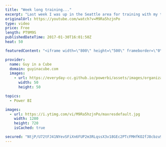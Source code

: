 ```yaml
---
title: "Week long training..."
excerpt: "Last week I was up in the Seattle area for training with my team. It is called the boot camp event. This was the 2nd year we have done it.   This was a week long training encompassing things from SEO to development to Power BI. I focused mostly on Git and GitHub during this time.  The event ended with"
originalUrl: https://youtube.com/watch?v=M9Ra5hzjnPo
type: video
price: Free
length: PT9M9S
publishedDateTime: 2017-01-30T16:01:50Z
heat: 50

featuredContent: "<iframe width=\"800\" height=\"500\" frameborder=\"0\" src=\"https://www.youtube.com/embed/M9Ra5hzjnPo\" allow=\"accelerometer; autoplay; encrypted-media; gyroscope; picture-in-picture\" allowfullscreen></iframe>"

provider:
  name: Guy in a Cube
  domain: guyinacube.com
  images:
    - url: https://everyday-cc.github.io/powerbi/assets/images/organizations/guyinacube.com-50x50.jpg
      width: 50
      height: 50

topics:
  - Power BI

images:
  - url: https://i.ytimg.com/vi/M9Ra5hzjnPo/maxresdefault.jpg
    width: 1280
    height: 720
    isCached: true

secured: "NtjP/U72tFJ41NYevSFiXn6FUP2m3RLqssX3v18GEc2PTcFMHfKO2fJ8cbzu9+d+mWnssi2yqbUUSWxb2kCuHmRqdM1oKXZ/dfg3pKoyMe0I9sBHOfzEfAHUm1571cuZ7KrTEeFwXRmw45gOgkivsrhb0ZfqBqPSMItM1pyolf0Foi88KveM7JlyckqgPWPrF1IevNACD0IcN+iZ46bT/YdOpDdgh3u77uD49b6aosYyRWxMYqiiGNXZGN0XUVBO1XtOsnMowGyrP8u+DuQzQr/ZTYz0aIwFq0HOvH0zfC3qCbw8LRnWuqaRp1K8NtJsH6IVu8VeZ5TgKnFBycTYmwsDZMPUq3GUtoYUZk27NHPXwWtGUBw+1sUkAn4AxNHtxUX6/KeyJ+HzoJkPtYyhW4otCdTPDsT82S8/3IAUCXM=;Iw4QiALDpU0vgFs21Pnx/Q=="
---
```



